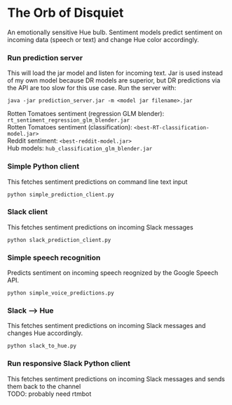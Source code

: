 # The Orb of Disquiet
An emotionally sensitive Hue bulb. Sentiment models predict sentiment on incoming data (speech or text) and change Hue color accordingly.  

### Run prediction server
This will load the jar model and listen for incoming text. Jar is used instead of my own model because DR models are superior, but DR predictions via the API are too slow for this use case. Run the server with:  

```
java -jar prediction_server.jar -m <model jar filename>.jar
```  

Rotten Tomatoes sentiment (regression GLM blender): `rt_sentiment_regression_glm_blender.jar`  
Rotten Tomatoes sentiment (classification): `<best-RT-classification-model.jar>`  
Reddit sentiment: `<best-reddit-model.jar>`  
Hub models: `hub_classification_glm_blender.jar`

### Simple Python client
This fetches sentiment predictions on command line text input  
```
python simple_prediction_client.py
```  

### Slack client
This fetches sentiment predictions on incoming Slack messages  
```
python slack_prediction_client.py
```  

### Simple speech recognition  
Predicts sentiment on incoming speech reognized by the Google Speech API.  
```
python simple_voice_predictions.py
```  

### Slack --> Hue
This fetches sentiment predictions on incoming Slack messages and changes Hue accordingly.  
```
python slack_to_hue.py
```  

### Run responsive Slack Python client
This fetches sentiment predictions on incoming Slack messages and sends them back to the channel  
TODO: probably need rtmbot 

